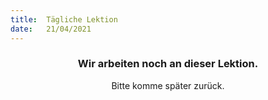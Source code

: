 ```yaml
---
title:  Tägliche Lektion
date:   21/04/2021
---
```


### <center>Wir arbeiten noch an dieser Lektion.</center>
<center>Bitte komme später zurück.</center>